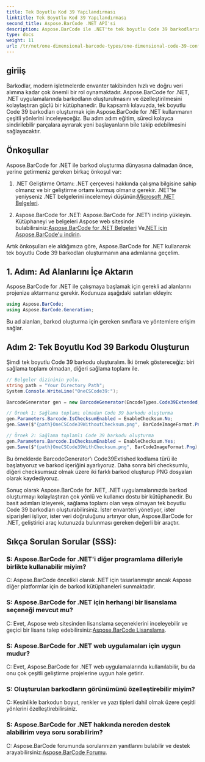 ```yaml
---
title: Tek Boyutlu Kod 39 Yapılandırması
linktitle: Tek Boyutlu Kod 39 Yapılandırması
second_title: Aspose.BarCode .NET API'si
description: Aspose.BarCode ile .NET'te tek boyutlu Code 39 barkodlarının nasıl oluşturulacağını öğrenin. Geliştiriciler için adım adım kılavuz.
type: docs
weight: 11
url: /tr/net/one-dimensional-barcode-types/one-dimensional-code-39-configuration/
---
```


## giriiş

Barkodlar, modern işletmelerde envanter takibinden hızlı ve doğru veri alımına kadar çok önemli bir rol oynamaktadır. Aspose.BarCode for .NET, .NET uygulamalarında barkodların oluşturulmasını ve özelleştirilmesini kolaylaştıran güçlü bir kütüphanedir. Bu kapsamlı kılavuzda, tek boyutlu Code 39 barkodları oluşturmak için Aspose.BarCode for .NET kullanmanın çeşitli yönlerini inceleyeceğiz. Bu adım adım eğitim, süreci kolayca sindirilebilir parçalara ayırarak yeni başlayanların bile takip edebilmesini sağlayacaktır.

## Önkoşullar

Aspose.BarCode for .NET ile barkod oluşturma dünyasına dalmadan önce, yerine getirmeniz gereken birkaç önkoşul var:

1.  .NET Geliştirme Ortamı: .NET çerçevesi hakkında çalışma bilgisine sahip olmanız ve bir geliştirme ortamı kurmuş olmanız gerekir. .NET'te yeniyseniz .NET belgelerini incelemeyi düşünün:[Microsoft .NET Belgeleri](https://docs.microsoft.com/en-us/dotnet/).

2. Aspose.BarCode for .NET: Aspose.BarCode for .NET'i indirip yükleyin. Kütüphaneyi ve belgeleri Aspose web sitesinde bulabilirsiniz:[Aspose.BarCode for .NET Belgeleri](https://reference.aspose.com/barcode/net/) Ve[.NET için Aspose.BarCode'u indirin](https://releases.aspose.com/barcode/net/).

Artık önkoşulları ele aldığımıza göre, Aspose.BarCode for .NET kullanarak tek boyutlu Code 39 barkodları oluşturmanın ana adımlarına geçelim.

## 1. Adım: Ad Alanlarını İçe Aktarın
Aspose.BarCode for .NET ile çalışmaya başlamak için gerekli ad alanlarını projenize aktarmanız gerekir. Kodunuza aşağıdaki satırları ekleyin:

```csharp
using Aspose.BarCode;
using Aspose.BarCode.Generation;
```

Bu ad alanları, barkod oluşturma için gereken sınıflara ve yöntemlere erişim sağlar.

## Adım 2: Tek Boyutlu Kod 39 Barkodu Oluşturun

Şimdi tek boyutlu Code 39 barkodu oluşturalım. İki örnek göstereceğiz: biri sağlama toplamı olmadan, diğeri sağlama toplamı ile.

```csharp
// Belgeler dizininin yolu.
string path = "Your Directory Path";
System.Console.WriteLine("OneCSCode39:");

BarcodeGenerator gen = new BarcodeGenerator(EncodeTypes.Code39Extended, "CODE");

// Örnek 1: Sağlama toplamı olmadan Code 39 barkodu oluşturma
gen.Parameters.Barcode.IsChecksumEnabled = EnableChecksum.No;
gen.Save($"{path}OneCSCode39WithoutChecksum.png", BarCodeImageFormat.Png);

// Örnek 2: Sağlama toplamlı Code 39 barkodu oluşturma
gen.Parameters.Barcode.IsChecksumEnabled = EnableChecksum.Yes;
gen.Save($"{path}OneCSCode39WithChecksum.png", BarCodeImageFormat.Png);
```

Bu örneklerde BarcodeGenerator'ı Code39Extished kodlama türü ile başlatıyoruz ve barkod içeriğini ayarlıyoruz. Daha sonra biri checksumlu, diğeri checksumsuz olmak üzere iki farklı barkod oluşturup PNG dosyaları olarak kaydediyoruz.

Sonuç olarak Aspose.BarCode for .NET, .NET uygulamalarınızda barkod oluşturmayı kolaylaştıran çok yönlü ve kullanıcı dostu bir kütüphanedir. Bu basit adımları izleyerek, sağlama toplamı olan veya olmayan tek boyutlu Code 39 barkodları oluşturabilirsiniz. İster envanteri yönetiyor, ister siparişleri işliyor, ister veri doğruluğunu artırıyor olun, Aspose.BarCode for .NET, geliştirici araç kutunuzda bulunması gereken değerli bir araçtır.

## Sıkça Sorulan Sorular (SSS):

### S: Aspose.BarCode for .NET'i diğer programlama dilleriyle birlikte kullanabilir miyim?
C: Aspose.BarCode öncelikli olarak .NET için tasarlanmıştır ancak Aspose diğer platformlar için de barkod kütüphaneleri sunmaktadır.

### S: Aspose.BarCode for .NET için herhangi bir lisanslama seçeneği mevcut mu?
C: Evet, Aspose web sitesinden lisanslama seçeneklerini inceleyebilir ve geçici bir lisans talep edebilirsiniz:[Aspose.BarCode Lisanslama](https://purchase.aspose.com/temporary-license/).

### S: Aspose.BarCode for .NET web uygulamaları için uygun mudur?
C: Evet, Aspose.BarCode for .NET web uygulamalarında kullanılabilir, bu da onu çok çeşitli geliştirme projelerine uygun hale getirir.

### S: Oluşturulan barkodların görünümünü özelleştirebilir miyim?
C: Kesinlikle barkodun boyut, renkler ve yazı tipleri dahil olmak üzere çeşitli yönlerini özelleştirebilirsiniz.

### S: Aspose.BarCode for .NET hakkında nereden destek alabilirim veya soru sorabilirim?
 C: Aspose.BarCode forumunda sorularınızın yanıtlarını bulabilir ve destek arayabilirsiniz:[Aspose.BarCode Forumu](https://forum.aspose.com/c/barcode/13).